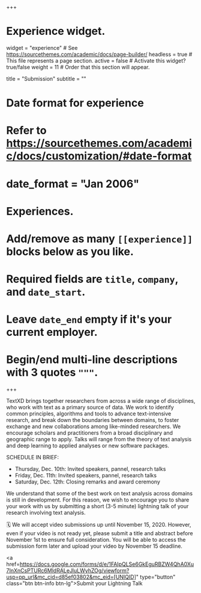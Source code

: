 +++
# Experience widget.
widget = "experience"  # See https://sourcethemes.com/academic/docs/page-builder/
headless = true  # This file represents a page section.
active = false  # Activate this widget? true/false
weight = 11  # Order that this section will appear.

title = "Submission"
subtitle = ""

# Date format for experience
#   Refer to https://sourcethemes.com/academic/docs/customization/#date-format
# date_format = "Jan 2006"

# Experiences.
#   Add/remove as many `[[experience]]` blocks below as you like.
#   Required fields are `title`, `company`, and `date_start`.
#   Leave `date_end` empty if it's your current employer.
#   Begin/end multi-line descriptions with 3 quotes `"""`.

+++
<link rel="stylesheet" href="https://maxcdn.bootstrapcdn.com/bootstrap/4.0.0/css/bootstrap.min.css" integrity="sha384-Gn5384xqQ1aoWXA+058RXPxPg6fy4IWvTNh0E263XmFcJlSAwiGgFAW/dAiS6JXm" crossorigin="anonymous">

TextXD brings together researchers from across a wide range of disciplines, who work with text as a primary source of data. We work to identify common principles, algorithms and tools to advance text-intensive research, and break down the boundaries between domains, to foster exchange and new collaborations among like-minded researchers. We encourage scholars and practitioners from a broad disciplinary and geographic range to apply. Talks will range from the theory of text analysis and deep learning to applied analyses or new software packages. 

SCHEDULE IN BRIEF:
<ul>
<li>Thursday, Dec. 10th:	Invited speakers, pannel, research talks  </li>
<li>Friday, Dec. 11th:		Invited speakers, pannel, research talks  </li>
<li>Saturday, Dec. 12th:	Closing remarks and award ceremony </li>
</ul>

We understand that some of the best work on text analysis across domains is still in development. For this reason, we wish to encourage you to share your work with us by submitting a short (3-5 minute) lightning talk of your research involving text analysis.

🗓️ We will accept video submissions up until November 15, 2020. However, even if your video is not ready yet, please submit a title and abstract before November 1st to ensure full consideration. You will be able to access the submission form later and upload your video by November 15 deadline.

<a href=https://docs.google.com/forms/d/e/1FAIpQLSe6GkEguRBZW4QhA0Xu7InXnCsPTURc6MldRALeJluLWyhZOg/viewform?usp=pp_url&mc_cid=d85ef03802&mc_eid=[UNIQID]" type="button" class="btn btn-info btn-lg">Submit your Lightning Talk</a>
